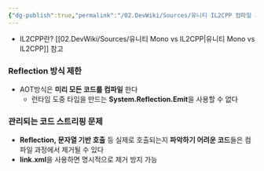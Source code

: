 ```yaml
---
{"dg-publish":true,"permalink":"/02.DevWiki/Sources/유니티 IL2CPP 컴파일 시 유의사항/","noteIcon":""}
---
```


* IL2CPP란? [[02.DevWiki/Sources/유니티 Mono vs IL2CPP\|유니티 Mono vs IL2CPP]] 참고
### Reflection 방식 제한
* AOT방식은 **미리 모든 코드를 컴파일** 한다
	* 런타임 도중 타입을 만드는 **System.Reflection.Emit**을 사용할 수 없다

### 관리되는 코드 스트리핑 문제
* **Reflection, 문자열 기반 호출** 등 실제로 호출되는지 **파악하기 어려운 코드**들은 컴파일 과정에서 제거될 수 있다
* **link.xml**을 사용하면 명시적으로 제거 방지 가능

